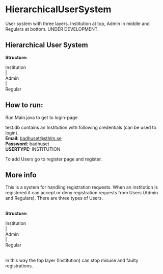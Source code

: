 # HierarchicalUserSystem
User system with three layers. Institution at top, Admin in middle and Regulars at bottom. UNDER DEVELOPMENT.

## Hierarchical User System

<b>Structure:</b>

Institution<br>
    |<br>
  Admin<br>
    |<br>
 Regular<br>


## How to run:
Run Main.java to get to login-page.

test.db contains an Institution with following credentials (can be used to login).<br>
<b>Email:</b> badhuset@sthlm.se<br>
<b>Password:</b> badhuset<br>
<b>USERTYPE:</b> INSTITUTION<br>

To add Users go to register page and register.



## More info

This is a system for handling registration requests. When an institution is registered it can accept or deny registration requests from Users (Admin and Regulars).
There are three types of Users. <br><br>

<b>Structure:</b>

Institution<br>
    |<br>
  Admin<br>
    |<br>
 Regular<br><br>
 
 In this way the top layer (Institution) can stop misuse and faulty registrations.
 <br>
 
 
 
